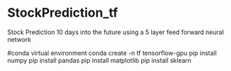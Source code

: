 # StockPrediction_tf

Stock Prediction 10 days into the future using a 5 layer feed forward neural network

#conda virtual environment
conda create -n tf tensorflow-gpu
pip install numpy
pip install pandas
pip install matplotlib
pip install sklearn

